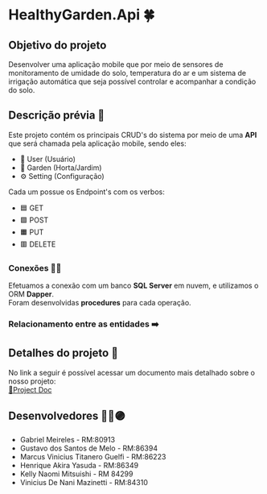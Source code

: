 # HealthyGarden.Api 🍀

## Objetivo do projeto
Desenvolver uma aplicação mobile que por meio de sensores de monitoramento de umidade do solo, temperatura do ar e um sistema de
irrigação automática que seja possível controlar e acompanhar a condição do solo.

## Descrição prévia 🚀 

Este projeto contém os principais CRUD's do sistema por meio de uma **API** que será chamada pela aplicação mobile, sendo eles: 
- 🧑 User (Usuário)
- 🌿 Garden (Horta/Jardim)
- ⚙️ Setting (Configuração)

Cada um possue os Endpoint's com os verbos:
- 🟦 GET
- 🟩 POST
- 🟧 PUT
- 🟥 DELETE

<imagem>

### Conexões 🔌💡
Efetuamos a conexão com um banco **SQL Server** em nuvem, e utilizamos o ORM **Dapper**. 
<br/>Foram desenvolvidas **procedures** para cada operação.

### Relacionamento entre as entidades ➡️

<imagem>

## Detalhes do projeto 📝
No link a seguir é possível acessar um documento mais detalhado sobre o nosso projeto:
<br/>[🔗Project Doc](/Doc/Project_Document.pdf)


## Desenvolvedores 👨‍💻🟣

- Gabriel Meireles			            - RM:80913
- Gustavo dos Santos de Melo		    - RM:86394
- Marcus Vinicius Titanero Guelfi		- RM:86223
- Henrique Akira Yasuda			        - RM:86349
- Kelly Naomi Mitsuishi			        - RM 84299
- Vinicius De Nani Mazinetti 		    - RM:84310 



